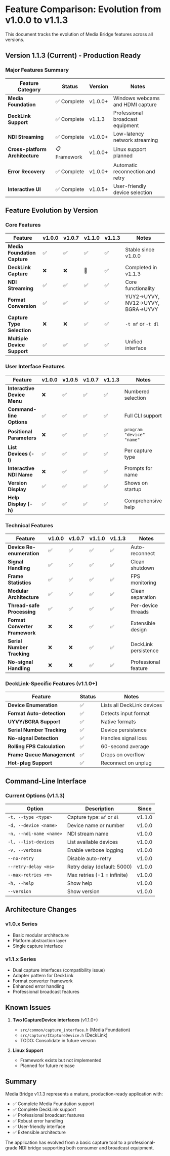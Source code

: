 # Feature Comparison: Evolution from v1.0.0 to v1.1.3

This document tracks the evolution of Media Bridge features across all versions.

## Version 1.1.3 (Current) - Production Ready

### Major Features Summary

| Feature Category | Status | Version | Notes |
|-----------------|--------|---------|-------|
| **Media Foundation** | ✅ Complete | v1.0.0+ | Windows webcams and HDMI capture |
| **DeckLink Support** | ✅ Complete | v1.1.3 | Professional broadcast equipment |
| **NDI Streaming** | ✅ Complete | v1.0.0+ | Low-latency network streaming |
| **Cross-platform Architecture** | 📋 Framework | v1.0.0+ | Linux support planned |
| **Error Recovery** | ✅ Complete | v1.0.0+ | Automatic reconnection and retry |
| **Interactive UI** | ✅ Complete | v1.0.5+ | User-friendly device selection |

## Feature Evolution by Version

### Core Features

| Feature | v1.0.0 | v1.0.7 | v1.1.0 | v1.1.3 | Notes |
|---------|--------|--------|--------|--------|-------|
| **Media Foundation Capture** | ✅ | ✅ | ✅ | ✅ | Stable since v1.0.0 |
| **DeckLink Capture** | ❌ | ❌ | 🔄 | ✅ | Completed in v1.1.3 |
| **NDI Streaming** | ✅ | ✅ | ✅ | ✅ | Core functionality |
| **Format Conversion** | ✅ | ✅ | ✅ | ✅ | YUY2→UYVY, NV12→UYVY, BGRA→UYVY |
| **Capture Type Selection** | ❌ | ❌ | ✅ | ✅ | `-t mf` or `-t dl` |
| **Multiple Device Support** | ✅ | ✅ | ✅ | ✅ | Unified interface |

### User Interface Features

| Feature | v1.0.0 | v1.0.5 | v1.0.7 | v1.1.3 | Notes |
|---------|--------|--------|--------|--------|-------|
| **Interactive Device Menu** | ❌ | ✅ | ✅ | ✅ | Numbered selection |
| **Command-line Options** | ✅ | ✅ | ✅ | ✅ | Full CLI support |
| **Positional Parameters** | ❌ | ✅ | ✅ | ✅ | `program "device" "name"` |
| **List Devices (-l)** | ✅ | ✅ | ✅ | ✅ | Per capture type |
| **Interactive NDI Name** | ❌ | ✅ | ✅ | ✅ | Prompts for name |
| **Version Display** | ✅ | ✅ | ✅ | ✅ | Shows on startup |
| **Help Display (-h)** | ✅ | ✅ | ✅ | ✅ | Comprehensive help |

### Technical Features

| Feature | v1.0.0 | v1.0.7 | v1.1.0 | v1.1.3 | Notes |
|---------|--------|--------|--------|--------|-------|
| **Device Re-enumeration** | ✅ | ✅ | ✅ | ✅ | Auto-reconnect |
| **Signal Handling** | ✅ | ✅ | ✅ | ✅ | Clean shutdown |
| **Frame Statistics** | ✅ | ✅ | ✅ | ✅ | FPS monitoring |
| **Modular Architecture** | ✅ | ✅ | ✅ | ✅ | Clean separation |
| **Thread-safe Processing** | ✅ | ✅ | ✅ | ✅ | Per-device threads |
| **Format Converter Framework** | ❌ | ❌ | ✅ | ✅ | Extensible design |
| **Serial Number Tracking** | ❌ | ❌ | ✅ | ✅ | DeckLink persistence |
| **No-signal Handling** | ❌ | ❌ | ✅ | ✅ | Professional feature |

### DeckLink-Specific Features (v1.1.0+)

| Feature | Status | Notes |
|---------|--------|-------|
| **Device Enumeration** | ✅ | Lists all DeckLink devices |
| **Format Auto-detection** | ✅ | Detects input format |
| **UYVY/BGRA Support** | ✅ | Native formats |
| **Serial Number Tracking** | ✅ | Device persistence |
| **No-signal Detection** | ✅ | Handles signal loss |
| **Rolling FPS Calculation** | ✅ | 60-second average |
| **Frame Queue Management** | ✅ | Drops on overflow |
| **Hot-plug Support** | ✅ | Reconnect on unplug |

## Command-Line Interface

### Current Options (v1.1.3)

| Option | Description | Since |
|--------|-------------|-------|
| `-t, --type <type>` | Capture type: `mf` or `dl` | v1.1.0 |
| `-d, --device <name>` | Device name or number | v1.0.0 |
| `-n, --ndi-name <name>` | NDI stream name | v1.0.0 |
| `-l, --list-devices` | List available devices | v1.0.0 |
| `-v, --verbose` | Enable verbose logging | v1.0.0 |
| `--no-retry` | Disable auto-retry | v1.0.0 |
| `--retry-delay <ms>` | Retry delay (default: 5000) | v1.0.0 |
| `--max-retries <n>` | Max retries (-1 = infinite) | v1.0.0 |
| `-h, --help` | Show help | v1.0.0 |
| `--version` | Show version | v1.0.0 |

## Architecture Changes

### v1.0.x Series
- Basic modular architecture
- Platform abstraction layer
- Single capture interface

### v1.1.x Series
- Dual capture interfaces (compatibility issue)
- Adapter pattern for DeckLink
- Format converter framework
- Enhanced error handling
- Professional broadcast features

## Known Issues

1. **Two ICaptureDevice interfaces** (v1.1.0+)
   - `src/common/capture_interface.h` (Media Foundation)
   - `src/capture/ICaptureDevice.h` (DeckLink)
   - TODO: Consolidate in future version

2. **Linux Support**
   - Framework exists but not implemented
   - Planned for future release

## Summary

Media Bridge v1.1.3 represents a mature, production-ready application with:
- ✅ Complete Media Foundation support
- ✅ Complete DeckLink support
- ✅ Professional broadcast features
- ✅ Robust error handling
- ✅ User-friendly interface
- ✅ Extensible architecture

The application has evolved from a basic capture tool to a professional-grade NDI bridge supporting both consumer and broadcast equipment.
